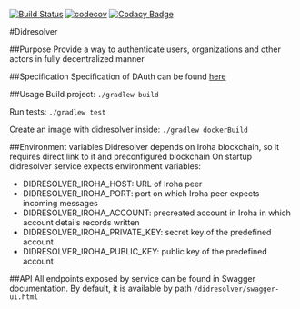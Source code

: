 [![Build Status](https://jenkins.soramitsu.co.jp/buildStatus/icon?job=sora/did-resolver/master)](https://jenkins.soramitsu.co.jp/job/sora/job/did-resolver/job/master/)
[![codecov](https://codecov.io/gh/soramitsu/did-resolver/branch/master/graph/badge.svg)](https://codecov.io/gh/soramitsu/did-resolver)
[![Codacy Badge](https://api.codacy.com/project/badge/Grade/72f7aced0a8246da9bbabb1cdbaf9ff2)](https://www.codacy.com/app/Warchant/did-resolver?utm_source=github.com&amp;utm_medium=referral&amp;utm_content=soramitsu/did-resolver&amp;utm_campaign=Badge_Grade)

#Didresolver

##Purpose
Provide a way to authenticate users, organizations and other actors in fully decentralized manner

##Specification
Specification of DAuth can be found [here](https://github.com/soramitsu/sora-specs)

##Usage
Build project: ```./gradlew build```

Run tests: ```./gradlew test```

Create an image with didresolver inside: ```./gradlew dockerBuild```

##Environment variables
Didresolver depends on Iroha blockchain, so it requires direct link to it and preconfigured blockchain
On startup didresolver service expects environment variables:
- DIDRESOLVER_IROHA_HOST: URL of Iroha peer
- DIDRESOLVER_IROHA_PORT: port on which Iroha peer expects incoming messages
- DIDRESOLVER_IROHA_ACCOUNT: precreated account in Iroha in which account details records written
- DIDRESOLVER_IROHA_PRIVATE_KEY: secret key of the predefined account
- DIDRESOLVER_IROHA_PUBLIC_KEY: public key of the predefined account

##API
All endpoints exposed by service can be found in Swagger documentation. By default, it is available by path `/didresolver/swagger-ui.html`
